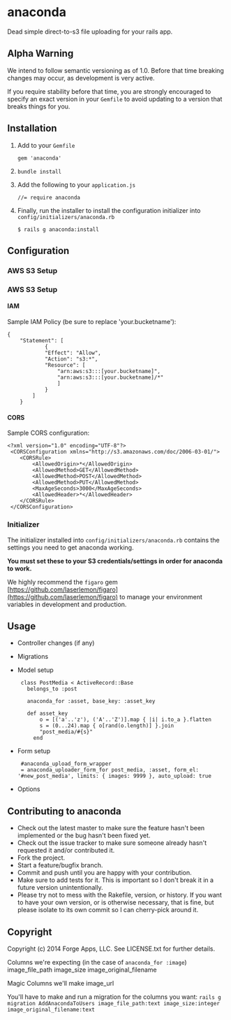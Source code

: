 # anaconda

Dead simple direct-to-s3 file uploading for your rails app.

## Alpha Warning

We intend to follow semantic versioning as of 1.0. Before that time breaking changes may occur, as development is very active.

If you require stability before that time, you are strongly encouraged to specify an exact version in your `Gemfile` to avoid updating to a version that breaks things for you.

## Installation

1.  Add to your `Gemfile`

        gem 'anaconda'

2.  `bundle install`

3.  Add the following to your `application.js`

        //= require anaconda

4.  Finally, run the installer to install the configuration initializer into `config/initializers/anaconda.rb`

        $ rails g anaconda:install

## Configuration

### AWS S3 Setup

### AWS S3 Setup

#### IAM

Sample IAM Policy (be sure to replace 'your.bucketname'):

    {
        "Statement": [
	            {
                "Effect": "Allow",
                "Action": "s3:*",
                "Resource": [
                    "arn:aws:s3:::[your.bucketname]",
                    "arn:aws:s3:::[your.bucketname]/*"
	                ]
	            }
	        ]
	    }

#### CORS

Sample CORS configuration:

    <?xml version="1.0" encoding="UTF-8"?>
	 <CORSConfiguration xmlns="http://s3.amazonaws.com/doc/2006-03-01/">
	    <CORSRule>
	        <AllowedOrigin>*</AllowedOrigin>
	        <AllowedMethod>GET</AllowedMethod>
	        <AllowedMethod>POST</AllowedMethod>
	        <AllowedMethod>PUT</AllowedMethod>
	        <MaxAgeSeconds>3000</MaxAgeSeconds>
	        <AllowedHeader>*</AllowedHeader>
	    </CORSRule>
	 </CORSConfiguration>


### Initializer

The initializer installed into `config/initializers/anaconda.rb` contains the settings you need to get anaconda working.

**You must set these to your S3 credentials/settings in order for anaconda to work.**

We highly recommend the `figaro` gem [https://github.com/laserlemon/figaro](https://github.com/laserlemon/figaro) to manage your environment variables in development and production.

## Usage

*  Controller changes (if any)

*  Migrations

*  Model setup

        class PostMedia < ActiveRecord::Base
          belongs_to :post

          anaconda_for :asset, base_key: :asset_key

          def asset_key
			  o = [('a'..'z'), ('A'..'Z')].map { |i| i.to_a }.flatten
			  s = (0...24).map { o[rand(o.length)] }.join
			  "post_media/#{s}"
			end



*  Form setup

        #anaconda_upload_form_wrapper
        = anaconda_uploader_form_for post_media, :asset, form_el: '#new_post_media', limits: { images: 9999 }, auto_upload: true


*  Options

## Contributing to anaconda

* Check out the latest master to make sure the feature hasn't been implemented or the bug hasn't been fixed yet.
* Check out the issue tracker to make sure someone already hasn't requested it and/or contributed it.
* Fork the project.
* Start a feature/bugfix branch.
* Commit and push until you are happy with your contribution.
* Make sure to add tests for it. This is important so I don't break it in a future version unintentionally.
* Please try not to mess with the Rakefile, version, or history. If you want to have your own version, or is otherwise necessary, that is fine, but please isolate to its own commit so I can cherry-pick around it.

## Copyright

Copyright (c) 2014 Forge Apps, LLC. See LICENSE.txt for
further details.




Columns we're expecting (in the case of `anaconda_for :image`)
image_file_path
image_size
image_original_filename

Magic Columns we'll make
image_url


You'll have to make and run a migration for the columns you want:
`rails g migration AddAnacondaToUsers image_file_path:text image_size:integer image_original_filename:text`
